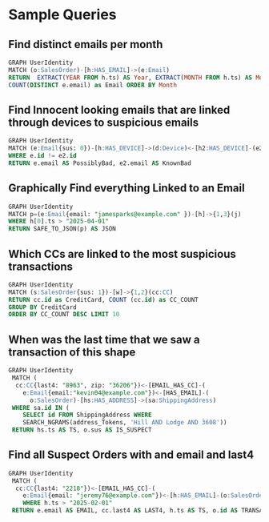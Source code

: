 # Sample Queries

## Find distinct emails per month

```sql
GRAPH UserIdentity
MATCH (o:SalesOrder)-[h:HAS_EMAIL]->(e:Email) 
RETURN  EXTRACT(YEAR FROM h.ts) AS Year, EXTRACT(MONTH FROM h.ts) AS Month,
COUNT(DISTINCT e.email) as Email ORDER BY Month
```
## Find Innocent looking emails that are linked through devices to suspicious emails

```sql
GRAPH UserIdentity
MATCH (e:Email{sus: 0})-[h:HAS_DEVICE]->(d:Device)<-[h2:HAS_DEVICE]-(e2:Email{sus:1})
WHERE e.id != e2.id
RETURN e.email AS PossiblyBad, e2.email AS KnownBad
```

## Graphically Find everything Linked to an Email

```sql
GRAPH UserIdentity
MATCH p=(e:Email{email: "jamesparks@example.com" })-[h]->{1,3}(j)
WHERE h[0].ts > "2025-04-01"
RETURN SAFE_TO_JSON(p) AS JSON
```

## Which CCs are linked to the most suspicious transactions

```sql
GRAPH UserIdentity
MATCH (s:SalesOrder{sus: 1})-[w]->{1,2}(cc:CC)
RETURN cc.id as CreditCard, COUNT (cc.id) as CC_COUNT
GROUP BY CreditCard
ORDER BY CC_COUNT DESC LIMIT 10
```

## When was the last time that we saw a transaction of this shape

```sql
GRAPH UserIdentity
 MATCH (
  cc:CC{last4: "8963", zip: "36206"})<-[EMAIL_HAS_CC]-(
    e:Email{email:"kevin04@example.com"})<-[HAS_EMAIL]-(
      o:SalesOrder)-[hs:HAS_ADDRESS]->(sa:ShippingAddress)
 WHERE sa.id IN (
    SELECT id FROM ShippingAddress WHERE
    SEARCH_NGRAMS(address_Tokens, 'Hill AND Lodge AND 3608'))
 RETURN hs.ts AS TS, o.sus AS IS_SUSPECT
```

## Find all Suspect Orders with and email and last4

```sql
GRAPH UserIdentity
 MATCH (
  cc:CC{last4: "2218"})<-[EMAIL_HAS_CC]-(
    e:Email{email: "jeremy76@example.com"})<-[h:HAS_EMAIL]-(o:SalesOrder{sus: 1})
    WHERE h.ts > "2025-02-01"
 RETURN e.email AS EMAIL, cc.last4 AS LAST4, h.ts AS TS, o.id AS TRANSACT, o.sus AS IS_SUSPECT
```
